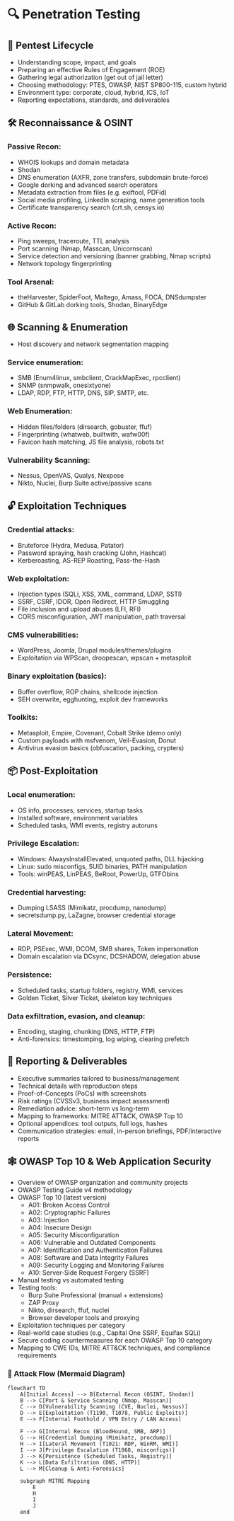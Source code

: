 # 🔍 Penetration Testing

## 🧭 Pentest Lifecycle
- Understanding scope, impact, and goals
- Preparing an effective Rules of Engagement (ROE)
- Gathering legal authorization (get out of jail letter)
- Choosing methodology: PTES, OWASP, NIST SP800-115, custom hybrid
- Environment type: corporate, cloud, hybrid, ICS, IoT
- Reporting expectations, standards, and deliverables

## 🛠 Reconnaissance & OSINT
### Passive Recon:
- WHOIS lookups and domain metadata
- Shodan
- DNS enumeration (AXFR, zone transfers, subdomain brute-force)
- Google dorking and advanced search operators
- Metadata extraction from files (e.g. exiftool, PDFid)
- Social media profiling, LinkedIn scraping, name generation tools
- Certificate transparency search (crt.sh, censys.io)

### Active Recon:
- Ping sweeps, traceroute, TTL analysis
- Port scanning (Nmap, Masscan, Unicornscan)
- Service detection and versioning (banner grabbing, Nmap scripts)
- Network topology fingerprinting

### Tool Arsenal:
- theHarvester, SpiderFoot, Maltego, Amass, FOCA, DNSdumpster
- GitHub & GitLab dorking tools, Shodan, BinaryEdge

## 🌐 Scanning & Enumeration
- Host discovery and network segmentation mapping

### Service enumeration:
- SMB (Enum4linux, smbclient, CrackMapExec, rpcclient)
- SNMP (snmpwalk, onesixtyone)
- LDAP, RDP, FTP, HTTP, DNS, SIP, SMTP, etc.

### Web Enumeration:
- Hidden files/folders (dirsearch, gobuster, ffuf)
- Fingerprinting (whatweb, builtwith, wafw00f)
- Favicon hash matching, JS file analysis, robots.txt

### Vulnerability Scanning:
- Nessus, OpenVAS, Qualys, Nexpose
- Nikto, Nuclei, Burp Suite active/passive scans

## 🔓 Exploitation Techniques

### Credential attacks:
- Bruteforce (Hydra, Medusa, Patator)
- Password spraying, hash cracking (John, Hashcat)
- Kerberoasting, AS-REP Roasting, Pass-the-Hash

### Web exploitation:
- Injection types (SQLi, XSS, XML, command, LDAP, SSTI)
- SSRF, CSRF, IDOR, Open Redirect, HTTP Smuggling
- File inclusion and upload abuses (LFI, RFI)
- CORS misconfiguration, JWT manipulation, path traversal

### CMS vulnerabilities:
- WordPress, Joomla, Drupal modules/themes/plugins
- Exploitation via WPScan, droopescan, wpscan + metasploit

### Binary exploitation (basics):
- Buffer overflow, ROP chains, shellcode injection
- SEH overwrite, egghunting, exploit dev frameworks

### Toolkits:
- Metasploit, Empire, Covenant, Cobalt Strike (demo only)
- Custom payloads with msfvenom, Veil-Evasion, Donut
- Antivirus evasion basics (obfuscation, packing, crypters)

## 📦 Post-Exploitation

### Local enumeration:
- OS info, processes, services, startup tasks
- Installed software, environment variables
- Scheduled tasks, WMI events, registry autoruns

### Privilege Escalation:
- Windows: AlwaysInstallElevated, unquoted paths, DLL hijacking
- Linux: sudo misconfigs, SUID binaries, PATH manipulation
- Tools: winPEAS, LinPEAS, BeRoot, PowerUp, GTFObins

### Credential harvesting:
- Dumping LSASS (Mimikatz, procdump, nanodump)
- secretsdump.py, LaZagne, browser credential storage

### Lateral Movement:
- RDP, PSExec, WMI, DCOM, SMB shares, Token impersonation
- Domain escalation via DCsync, DCSHADOW, delegation abuse

### Persistence:
- Scheduled tasks, startup folders, registry, WMI, services
- Golden Ticket, Silver Ticket, skeleton key techniques

### Data exfiltration, evasion, and cleanup:
- Encoding, staging, chunking (DNS, HTTP, FTP)
- Anti-forensics: timestomping, log wiping, clearing prefetch

## 📃 Reporting & Deliverables
- Executive summaries tailored to business/management
- Technical details with reproduction steps
- Proof-of-Concepts (PoCs) with screenshots
- Risk ratings (CVSSv3, business impact assessment)
- Remediation advice: short-term vs long-term
- Mapping to frameworks: MITRE ATT&CK, OWASP Top 10
- Optional appendices: tool outputs, full logs, hashes
- Communication strategies: email, in-person briefings, PDF/interactive reports

## 🕸 OWASP Top 10 & Web Application Security

- Overview of OWASP organization and community projects
- OWASP Testing Guide v4 methodology
- OWASP Top 10 (latest version)
  - A01: Broken Access Control
  - A02: Cryptographic Failures
  - A03: Injection
  - A04: Insecure Design
  - A05: Security Misconfiguration
  - A06: Vulnerable and Outdated Components
  - A07: Identification and Authentication Failures
  - A08: Software and Data Integrity Failures
  - A09: Security Logging and Monitoring Failures
  - A10: Server-Side Request Forgery (SSRF)
- Manual testing vs automated testing
- Testing tools:
  - Burp Suite Professional (manual + extensions)
  - ZAP Proxy
  - Nikto, dirsearch, ffuf, nuclei
  - Browser developer tools and proxying
- Exploitation techniques per category
- Real-world case studies (e.g., Capital One SSRF, Equifax SQLi)
- Secure coding countermeasures for each OWASP Top 10 category
- Mapping to CWE IDs, MITRE ATT&CK techniques, and compliance requirements


### 🧭 Attack Flow (Mermaid Diagram)

```mermaid
flowchart TD
    A[Initial Access] --> B[External Recon (OSINT, Shodan)]
    B --> C[Port & Service Scanning (Nmap, Masscan)]
    C --> D[Vulnerability Scanning (CVE, Nuclei, Nessus)]
    D --> E[Exploitation (T1190, T1078, Public Exploits)]
    E --> F[Internal Foothold / VPN Entry / LAN Access]

    F --> G[Internal Recon (BloodHound, SMB, ARP)]
    G --> H[Credential Dumping (Mimikatz, procdump)]
    H --> I[Lateral Movement (T1021: RDP, WinRM, WMI)]
    I --> J[Privilege Escalation (T1068, misconfigs)]
    J --> K[Persistence (Scheduled Tasks, Registry)]
    K --> L[Data Exfiltration (DNS, HTTP)]
    L --> M[Cleanup & Anti-Forensics]

    subgraph MITRE Mapping
        E
        H
        I
        J
    end
```
